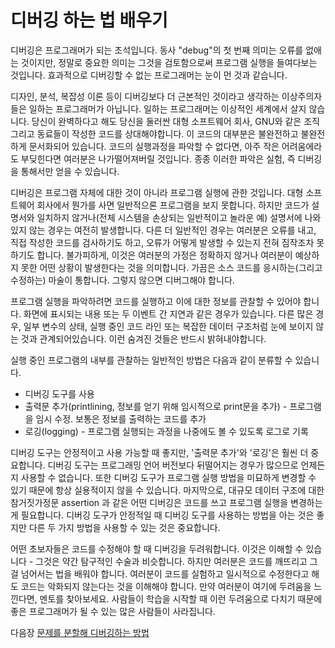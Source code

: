 # 디버깅 하는 법 배우기
[//]: # (Version:1.0.0)
디버깅은 프로그래머가 되는 초석입니다. 동사 "debug"의 첫 번째 의미는 오류를 없애는 것이지만, 정말로 중요한 의미는 그것을 검토함으로써 프로그램 실행을 들여다보는 것입니다. 효과적으로 디버깅할 수 없는 프로그래머는 눈이 먼 것과 같습니다.

디자인, 분석, 복잡성 이론 등이 디버깅보다 더 근본적인 것이라고 생각하는 이상주의자들은 일하는 프로그래머가 아닙니다. 일하는 프로그래머는 이상적인 세계에서 살지 않습니다. 당신이 완벽하다고 해도 당신을 둘러싼 대형 소프트웨어 회사, GNU와 같은 조직 그리고 동료들이 작성한 코드를 상대해야합니다. 이 코드의 대부분은 불완전하고 불완전하게 문서화되어 있습니다. 코드의 실행과정을 파악할 수 없다면, 아주 작은 어려움에라도 부딪힌다면 여러분은 나가떨어져버릴 것입니다. 종종 이러한 파악은 실험, 즉 디버깅을 통해서만 얻을 수 있습니다.

디버깅은 프로그램 자체에 대한 것이 아니라 프로그램 실행에 관한 것입니다. 대형 소프트웨어 회사에서 뭔가를 사면 일반적으론 프로그램을 보지 못합니다. 하지만 코드가 설명서와 일치하지 않거나(전체 시스템을 손상되는 일반적이고 놀라운 예) 설명서에 나와있지 않는 경우는 여전히 발생합니다. 다른 더 일반적인 경우는 여러분은 오류를 내고, 직접 작성한 코드를 검사하기도 하고, 오류가 어떻게 발생할 수 있는지 전혀 짐작조차 못하기도 합니다. 불가피하게, 이것은 여러분의 가정은 정확하지 않거나 여러분이 예상하지 못한 어떤 상황이 발생한다는 것을 의미합니다. 가끔은 소스 코드를 응시하는(그리고 수정하는) 마술이 통합니다. 그렇지 않으면 디버그해야 합니다.

프로그램 실행을 파악하려면 코드를 실행하고 이에 대한 정보를 관찰할 수 있어야 합니다. 화면에 표시되는 내용 또는 두 이벤트 간 지연과 같은 경우가 있습니다. 다른 많은 경우, 일부 변수의 상태, 실행 중인 코드 라인 또는 복잡한 데이터 구조처럼 눈에 보이지 않는 것과 관계되어있습니다. 이런 숨겨진 것들은 반드시 밝혀내야합니다.

실행 중인 프로그램의 내부를 관찰하는 일반적인 방법은 다음과 같이 분류할 수 있습니다.
- 디버깅 도구를 사용
- 출력문 추가(printlining, 정보를 얻기 위해 임시적으로 print문을 추가) - 프로그램을 임시 수정. 보통은 정보를 출력하는 코드를 추가
- 로깅(logging) - 프로그램 실행되는 과정을 나중에도 볼 수 있도록 로그로 기록

디버깅 도구는 안정적이고 사용 가능할 때 좋지만, '출력문 추가'와 '로깅'은 훨씬 더 중요합니다. 디버깅 도구는 프로그래밍 언어 버전보다 뒤떨어지는 경우가 많으므로 언제든지 사용할 수 없습니다. 또한 디버깅 도구가 프로그램 실행 방법을 미묘하게 변경할 수 있기 때문에 항상 실용적이지 않을 수 있습니다. 마지막으로, 대규모 데이터 구조에 대한 참거짓가정문 assertion 과 같은 어떤 디버깅은 코드를 쓰고 프로그램 실행을 변경하는 게 필요합니다. 디버깅 도구가 안정적일 때 디버깅 도구를 사용하는 방법을 아는 것은 좋지만 다른 두 가지 방법을 사용할 수 있는 것은 중요합니다.

어떤 초보자들은 코드를 수정해야 할 때 디버깅을 두려워합니다. 이것은 이해할 수 있습니다 - 그것은 약간 탐구적인 수술과 비슷합니다. 하지만 여러분은 코드를 깨뜨리고 그걸 넘어서는 법을 배워야 합니다. 여러분이 코드를 실험하고 일시적으로 수정한다고 해도 코드는 악화되지 않는다는 것을 이해해야 합니다. 만약 여러분이 여기에 두려움을 느낀다면, 멘토를 찾아보세요. 사람들이 학습을 시작할 때 이런 두려움으로 다치기 때문에 좋은 프로그래머가 될 수 있는 많은 사람들이 사라집니다.

다음장 [문제를 분할해 디버깅하는 방법](02-How-to-Debug-by-Splitting-the-Problem-Space.md)
